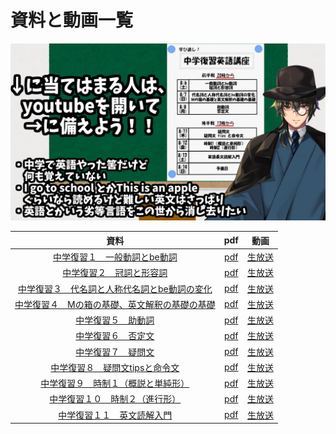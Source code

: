 # 資料と動画一覧

![](othermedia/R04com04.png)  

|資料|pdf|動画|
|:----:|:----:|:----:|
|[中学復習１　一般動詞とbe動詞](01.md)|[pdf](https://drive.google.com/file/d/1VI5Zk2oaBa4M-KIYAGLBpBTZvWwTfnus/view?usp=sharing)|[生放送](https://www.youtube.com/watch?v=dlfNdYMdIIw)|
|[中学復習２　冠詞と形容詞](02.md)|[pdf](https://drive.google.com/file/d/1JvVUtx39LKySjtD4WsG6DZKvVhu3WRjG/view?usp=sharing)|[生放送](https://www.youtube.com/watch?v=dlfNdYMdIIw)|
|[中学復習３　代名詞と人称代名詞とbe動詞の変化](03.md)|[pdf](https://drive.google.com/file/d/1lzBdYLgoFmGnHOpvv_QIoFogYOCTPpVQ/view?usp=sharing)|[生放送](https://www.youtube.com/watch?v=EqCcOFY4kvE)|
|[中学復習４　Mの箱の基礎、英文解釈の基礎の基礎](04.md)|[pdf](https://drive.google.com/file/d/1KHZa2kRWoxLli_819UnIUmcH8nLmMHGu/view?usp=sharing)|[生放送](https://www.youtube.com/watch?v=EqCcOFY4kvE)|
|[中学復習５　助動詞](05.md)|[pdf](https://drive.google.com/file/d/1Kyd6Ff8SpAqQ96yTw2LJM6AxnzeWWEoK/view?usp=sharing)|[生放送](https://www.youtube.com/watch?v=SAuecV9ssK4)|
|[中学復習６　否定文](06.md)|[pdf](https://drive.google.com/file/d/1Ivz_R7sgyWU-MCLe4gWLeS4Ex2l9zVFu/view?usp=sharing)|[生放送](https://www.youtube.com/watch?v=SAuecV9ssK4)|
|[中学復習７　疑問文](07.md)|[pdf](https://drive.google.com/file/d/1DydNEqB4fWKm5pbx-6scgVVAD4Qdni5k/view?usp=sharing)|[生放送](https://youtu.be/XZkFAHN9gs0)|
|[中学復習８　疑問文tipsと命令文](08.md)|[pdf](https://drive.google.com/file/d/15naomsZWqA19gRCvI20JXc3BdlEHFs1Y/view?usp=sharing)|[生放送](https://youtu.be/XZkFAHN9gs0)|
|[中学復習９　時制１（概説と単純形）](09.md)|[pdf](https://drive.google.com/file/d/1d7Z7AWdkNZyou9d_0YRBLd9w6mGljlnU/view?usp=sharing)|[生放送](https://youtu.be/F2GLAnW6ly8)|
|[中学復習１０　時制２（進行形）](10.md)|[pdf](https://drive.google.com/file/d/1K_qRdXbwty80-fCQF07Epp-3vnf_PiF3/view?usp=sharing)|[生放送](https://youtu.be/F2GLAnW6ly8)|
|[中学復習１１　英文読解入門](11.md)|[pdf](https://drive.google.com/file/d/1Uy4cSTTtNoJz9TDOaINs7kw4UjZ_eesG/view?usp=sharing)|[生放送](https://youtu.be/Y8BohDwpPLg)|